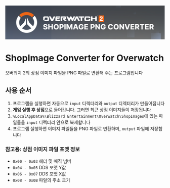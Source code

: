 ![Header Image](./docs/image.png)

# ShopImage Converter for Overwatch
오버워치 2의 상점 이미지 파일을 PNG 파일로 변환해 주는 프로그램입니다

## 사용 순서
1. 프로그램을 실행하면 자동으로 `input` 디렉터리와 `output` 디렉터리가 만들어집니다
2. **게임 실행 후 상점**으로 들어갑니다. 그러면 최근 상점 이미지들이 저장됩니다
3. `%LocalAppData%\Blizzard Entertainment\Overwatch\ShopImages`에 있는 파일들을 `input` 디렉터리 안으로 복제합니다
4. 프로그램 실행하면 이미지 파일들을 PNG 파일로 변환하며, `output` 파일에 저장합니다

### 참고용: 상점 이미지 파일 포맷 정보
* `0x00 - 0x03` 헤더 및 매직 넘버
* `0x04 - 0x05` DDS 포맷 Y값
* `0x06 - 0x07` DDS 포맷 X값
* `0x08 - 0x0B` 파일의 주소 크기